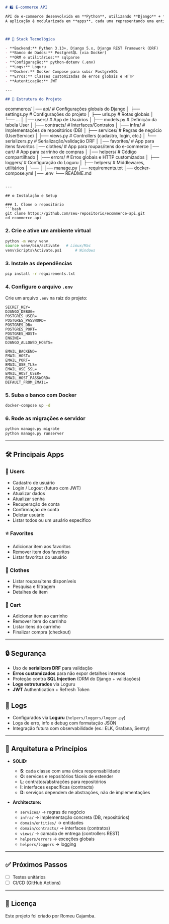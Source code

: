 ```markdown
# 🛍️ E-commerce API

API de e-commerce desenvolvida em **Python**, utilizando **Django** + **Django REST Framework**.  
A aplicação é modularizada em **apps**, cada uma representando uma entidade de domínio (ex.: `users`, `favorites`, `clothes`, etc.).



## 🚀 Stack Tecnológica

- **Backend:** Python 3.13+, Django 5.x, Django REST Framework (DRF)
- **Banco de Dados:** PostgreSQL (via Docker)
- **ORM e utilitários:** sqlparse
- **Configuração:** python-dotenv (.env)
- **Logs:** Loguru
- **Docker:** Docker Compose para subir PostgreSQL
- **Erros:** Classes customizadas de erros globais e HTTP
- **Autenticação:** JWT

---

## 📂 Estrutura do Projeto

```

ecommerce/
│── api/                # Configurações globais do Django
│   ├── settings.py         # Configurações do projeto
│   ├── urls.py             # Rotas globais
│   └── ...
│
│── users/                  # App de Usuários
│   ├── models.py           # Definição da tabela User
│   ├── contracts/          # Interfaces/Contratos
│   ├── infra/              # Implementações de repositórios (DB)
│   ├── services/           # Regras de negócio (UserService)
│   ├── views.py            # Controllers (cadastro, login, etc.)
│   └── serializers.py      # Serialização/validação DRF
│
│── favorites/              # App para itens favoritos
│── clothes/                # App para roupas/itens do e-commerce
│── cart/                   # App para carrinho de compras
│
│── helpers/                   # Código compartilhado
│   ├── errors/             # Erros globais e HTTP customizados
│   ├── loggers/            # Configuração do Loguru
│   ├── helpers/            # Middlewares, utilitários
│   └── 
│
│── manage.py
│── requirements.txt
│── docker-compose.yml
│── .env
└── README.md

````

---

## ⚙️ Instalação e Setup

### 1. Clone o repositório
```bash
git clone https://github.com/seu-repositorio/ecommerce-api.git
cd ecommerce-api
````

### 2. Crie e ative um ambiente virtual

```bash
python -m venv venv
source venv/bin/activate   # Linux/Mac
venv\Scripts\Activate.ps1      # Windows
```

### 3. Instale as dependências

```bash
pip install -r requirements.txt
```

### 4. Configure o arquivo `.env`

Crie um arquivo `.env` na raiz do projeto:

```env
SECRET_KEY=
DJANGO_DEBUG=
POSTGRES_USER=
POSTGRES_PASSWORD=
POSTGRES_DB=
POSTGRES_PORT=
POSTGRES_HOST=
ENGINE=
DJANGO_ALLOWED_HOSTS=

EMAIL_BACKEND=
EMAIL_HOST=
EMAIL_PORT=
EMAIL_USE_TLS=
EMAIL_USE_SSL=
EMAIL_HOST_USER=
EMAIL_HOST_PASSWORD=
DEFAULT_FROM_EMAIL=
```

### 5. Suba o banco com Docker

```bash
docker-compose up -d
```

### 6. Rode as migrações e servidor

```bash
python manage.py migrate
python manage.py runserver
```

---

## 🛠️ Principais Apps

### 👤 Users

* Cadastro de usuário
* Login / Logout (futuro com JWT)
* Atualizar dados
* Atualizar senha
* Recuperação de conta
* Confirmação de conta
* Deletar usuário
* Listar todos ou um usuário específico

### ⭐ Favorites

* Adicionar item aos favoritos
* Remover item dos favoritos
* Listar favoritos do usuário

### 👕 Clothes

* Listar roupas/itens disponíveis
* Pesquisa e filtragem
* Detalhes de item

### 🛒 Cart

* Adicionar item ao carrinho
* Remover item do carrinho
* Listar itens do carrinho
* Finalizar compra (checkout)

---

## 🔒 Segurança

* Uso de **serializers DRF** para validação
* **Erros customizados** para não expor detalhes internos
* Proteção contra **SQL Injection** (ORM do Django + validações)
* **Logs estruturados** via Loguru
* **JWT** Authentication + Refresh Token

## 📜 Logs

* Configurados via **Loguru** (`helpers/loggers/logger.py`)
* Logs de erro, info e debug com formatação JSON
* Integração futura com observabilidade (ex.: ELK, Grafana, Sentry)

---

## 🧩 Arquitetura e Princípios

* **SOLID:**

  * **S**: cada classe com uma única responsabilidade
  * **O**: services e repositórios fáceis de estender
  * **L**: contratos/abstrações para repositórios
  * **I**: interfaces específicas (contracts)
  * **D**: serviços dependem de abstrações, não de implementações

* **Architecture:**

  * `services/` → regras de negócio
  * `infra/` → implementação concreta (DB, repositórios)
  * `domain/entities/` → entidades
  * `domain/contracts/` → interfaces (contratos)
  * `views/` → camada de entrega (controllers REST)
  * `helpers/errors` → exceções globais
  * `helpers/loggers` → logging

---

## ✅ Próximos Passos
* [ ] Testes unitários
* [ ] CI/CD (GitHub Actions)

---

## 📝 Licença

Este projeto foi criado por Romeu Cajamba.
